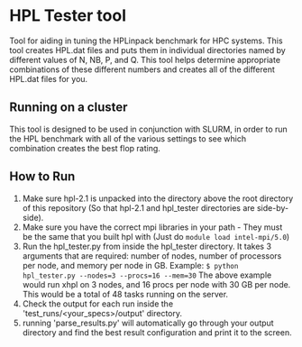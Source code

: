 # HPL Tester tool
Tool for aiding in tuning the HPLinpack benchmark for HPC systems. This tool creates HPL.dat files and puts them in individual directories named by different values of N, NB, P, and Q. This tool helps determine appropriate combinations of these different numbers and creates all of the different HPL.dat files for you.

## Running on a cluster
This tool is designed to be used in conjunction with  SLURM, in order to run the HPL benchmark with all of the various settings to see which combination creates the best flop rating.

## How to Run
1. Make sure hpl-2.1 is unpacked into the directory above the root directory of this repository (So that hpl-2.1 and hpl_tester directories are side-by-side).
2. Make sure you have the correct mpi libraries in your path - They must be the same that you built hpl with (Just do `module load intel-mpi/5.0`)
3. Run the hpl_tester.py from inside the hpl_tester directory. It takes 3 arguments that are required: number of nodes, number of processors per node, and memory per node in GB.
  Example:
  ```$ python hpl_tester.py --nodes=3 --procs=16 --mem=30```
  The above example would run xhpl on 3 nodes, and 16 procs per node with 30 GB per node. This would be a total of 48 tasks running on the server.
4. Check the output for each run inside the 'test_runs/<your_specs>/output' directory.
5. running 'parse_results.py' will automatically go through your output directory and find the best result configuration and print it to the screen.
